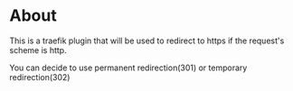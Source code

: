 # About
This is a traefik plugin that will be used to redirect to https if the request's scheme is http.

You can decide to use permanent redirection(301) or temporary redirection(302)